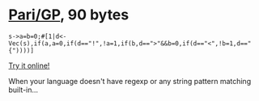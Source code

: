 # [Pari/GP], 90 bytes

    s->a=b=0;#[1|d<-Vec(s),if(a,a=0,if(d=="!",!a=1,if(b,d==">"&&b=0,if(d=="<",!b=1,d=="{"))))]

[Try it online!][TIO-kwrmgvvj]

When your language doesn't have regexp or any string pattern matching built-in...

[Pari/GP]: http://pari.math.u-bordeaux.fr/
[TIO-kwrmgvvj]: https://tio.run/##ZY3NCoMwEIRfJdmCKKyg5yZ5jF7EQ@JPEYoN2oukeXa729oqNCTLzDcbxttpyK9@7YVe59xY7XRxPlXls1X5pWvSOcOhTy1aXbBotQYJKK0u2TpkYCBJ3J4ryh3lrANkdOrVen9b0lnkRvhpGB8kgQ2InioyFBWECCgghBDjpiKG@IPIl7MPUTsxG7EGD2/7yAr/5jeUb3Ccx1AaBq6hgIw0ZKmX9hgs3ayUGu@0j4ra6mx9AQ "Pari/GP – Try It Online"